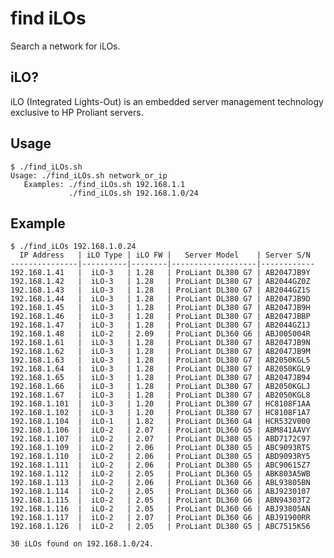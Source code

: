 # find iLOs

Search a network for iLOs.

## iLO?

iLO (Integrated Lights-Out) is an embedded server management technology exclusive to HP Proliant servers.

## Usage

<pre><code>$ ./find_iLOs.sh
Usage: ./find_iLOs.sh network_or_ip
   Examples: ./find_iLOs.sh 192.168.1.1
             ./find_iLOs.sh 192.168.1.0/24</code></pre>

## Example

<pre><code>$ ./find_iLOs 192.168.1.0.24
  IP Address   | iLO Type | iLO FW |   Server Model    | Server S/N
---------------|----------|--------|-------------------|------------
192.168.1.41   |  iLO-3   | 1.28   | ProLiant DL380 G7 | AB2047JB9Y
192.168.1.42   |  iLO-3   | 1.28   | ProLiant DL380 G7 | AB2044GZ0Z
192.168.1.43   |  iLO-3   | 1.28   | ProLiant DL380 G7 | AB2044GZ1S
192.168.1.44   |  iLO-3   | 1.28   | ProLiant DL380 G7 | AB2047JB9D
192.168.1.45   |  iLO-3   | 1.28   | ProLiant DL380 G7 | AB2047JB9H
192.168.1.46   |  iLO-3   | 1.28   | ProLiant DL380 G7 | AB2047JBBP
192.168.1.47   |  iLO-3   | 1.28   | ProLiant DL380 G7 | AB2044GZ1J
192.168.1.48   |  iLO-2   | 2.09   | ProLiant DL360 G6 | ABJ005004R
192.168.1.61   |  iLO-3   | 1.28   | ProLiant DL380 G7 | AB2047JB9N
192.168.1.62   |  iLO-3   | 1.28   | ProLiant DL380 G7 | AB2047JB9M
192.168.1.63   |  iLO-3   | 1.28   | ProLiant DL380 G7 | AB2050KGL5
192.168.1.64   |  iLO-3   | 1.28   | ProLiant DL380 G7 | AB2050KGL9
192.168.1.65   |  iLO-3   | 1.28   | ProLiant DL380 G7 | AB2047JB94
192.168.1.66   |  iLO-3   | 1.28   | ProLiant DL380 G7 | AB2050KGLJ
192.168.1.67   |  iLO-3   | 1.28   | ProLiant DL380 G7 | AB2050KGL8
192.168.1.101  |  iLO-3   | 1.20   | ProLiant DL380 G7 | HC8108F1AA
192.168.1.102  |  iLO-3   | 1.20   | ProLiant DL380 G7 | HC8108F1A7
192.168.1.104  |  iLO-1   | 1.82   | ProLiant DL360 G4 | HCR532V000
192.168.1.106  |  iLO-2   | 2.07   | ProLiant DL360 G5 | ABM841AAVY
192.168.1.107  |  iLO-2   | 2.07   | ProLiant DL380 G5 | ABD7172C97
192.168.1.109  |  iLO-2   | 2.06   | ProLiant DL380 G5 | ABC9093RTS
192.168.1.110  |  iLO-2   | 2.06   | ProLiant DL380 G5 | ABD9093RY5
192.168.1.111  |  iLO-2   | 2.06   | ProLiant DL380 G5 | ABC90615Z7
192.168.1.112  |  iLO-2   | 2.05   | ProLiant DL360 G5 | ABK803A5WB
192.168.1.113  |  iLO-2   | 2.06   | ProLiant DL360 G6 | ABL93805BN
192.168.1.114  |  iLO-2   | 2.05   | ProLiant DL360 G6 | ABJ9230107
192.168.1.115  |  iLO-2   | 2.05   | ProLiant DL360 G6 | ABN94303T2
192.168.1.116  |  iLO-2   | 2.05   | ProLiant DL360 G6 | ABJ93805AN
192.168.1.117  |  iLO-2   | 2.07   | ProLiant DL360 G6 | ABJ91900RR
192.168.1.126  |  iLO-2   | 2.05   | ProLiant DL380 G5 | ABC7515KS6

30 iLOs found on 192.168.1.0/24.</code></pre>
